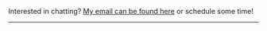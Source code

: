 Interested in chatting? [My email can be found here](https://github.com/thedataleek/) or schedule some time!

<!-- Google Calendar Appointment Scheduling begin -->
<link href="https://calendar.google.com/calendar/scheduling-button-script.css" rel="stylesheet">
<script src="https://calendar.google.com/calendar/scheduling-button-script.js" async></script>
<script>
(function() {
  var target = document.currentScript;
  window.addEventListener('load', function() {
    calendar.schedulingButton.load({
      url: 'https://calendar.google.com/calendar/appointments/schedules/AcZssZ2aawHb7I4lkFTF500FAsgvPnuExgw7Qdo0kqL2vaTbE-hGBscWO4332TK5WSaut9qlkfuQtxqh?gv=true',
      color: '#039BE5',
      label: 'Chat with Zoe!',
      target,
    });
  });
})();
</script>
<!-- end Google Calendar Appointment Scheduling -->

---
